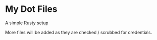 # My Dot Files

A simple Rusty setup

More files will be added as they are checked / scrubbed for credentials.
